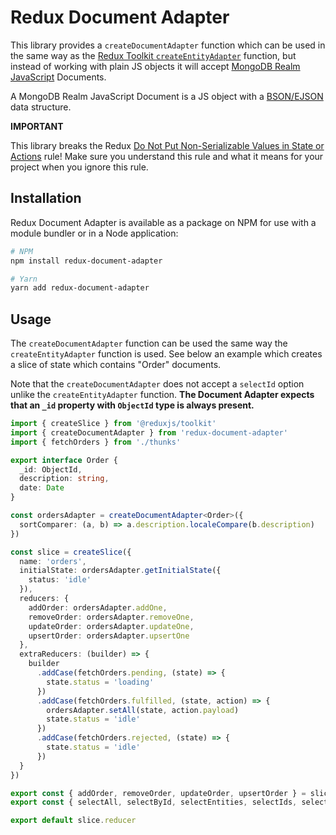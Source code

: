 # Redux Document Adapter

This library provides a `createDocumentAdapter` function which can be used in the same way as the  [Redux Toolkit `createEntityAdapter`](https://redux-toolkit.js.org/api/createEntityAdapter) function, but instead of working with plain JS objects it will accept [MongoDB Realm JavaScript](https://github.com/realm/realm-js) Documents.

A MongoDB Realm JavaScript Document is a JS object with a [BSON/EJSON](https://docs.mongodb.com/realm/functions/json-and-bson/) data structure.


**IMPORTANT**

This library breaks the Redux [Do Not Put Non-Serializable Values in State or Actions](https://redux.js.org/style-guide/style-guide#do-not-put-non-serializable-values-in-state-or-actions) rule! Make sure you understand this rule and what it means for your project when you ignore this rule.

## Installation

Redux Document Adapter is available as a package on NPM for use with a module bundler or in a Node application:

```bash
# NPM
npm install redux-document-adapter

# Yarn
yarn add redux-document-adapter
```

## Usage

The `createDocumentAdapter` function can be used the same way the `createEntityAdapter` function is used. See below an example which creates a slice of state which contains "Order" documents.

Note that the `createDocumentAdapter` does not accept a `selectId` option unlike the `createEntityAdapter` function. **The Document Adapter expects that an `_id` property with `ObjectId` type is always present.**


```TypeScript
import { createSlice } from '@reduxjs/toolkit'
import { createDocumentAdapter } from 'redux-document-adapter'
import { fetchOrders } from './thunks'

export interface Order {
  _id: ObjectId,
  description: string,
  date: Date
}

const ordersAdapter = createDocumentAdapter<Order>({
  sortComparer: (a, b) => a.description.localeCompare(b.description)
})

const slice = createSlice({
  name: 'orders',
  initialState: ordersAdapter.getInitialState({
    status: 'idle'
  }),
  reducers: {
    addOrder: ordersAdapter.addOne,
    removeOrder: ordersAdapter.removeOne,
    updateOrder: ordersAdapter.updateOne,
    upsertOrder: ordersAdapter.upsertOne
  },
  extraReducers: (builder) => {
    builder
      .addCase(fetchOrders.pending, (state) => {
        state.status = 'loading'
      })
      .addCase(fetchOrders.fulfilled, (state, action) => {
        ordersAdapter.setAll(state, action.payload)
        state.status = 'idle'
      })
      .addCase(fetchOrders.rejected, (state) => {
        state.status = 'idle'
      })
  }
})

export const { addOrder, removeOrder, updateOrder, upsertOrder } = slice.actions
export const { selectAll, selectById, selectEntities, selectIds, selectTotal } = ordersAdapter.getSelectors()

export default slice.reducer
```
